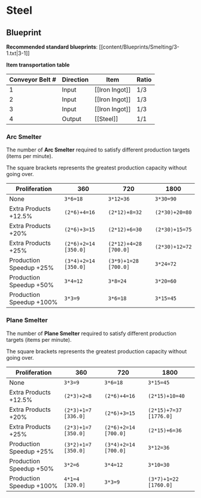 # Steel

## Blueprint

**Recommended standard blueprints**: [[content/Blueprints/Smelting/3-1.txt|3-1]]

**Item transportation table**

| Conveyor Belt # | Direction | Item           | Ratio |
| --------------- | --------- | -------------- | ----- |
| 1               | Input     | [[Iron Ingot]] | 1/3   |
| 2               | Input     | [[Iron Ingot]] | 1/3   |
| 3               | Input     | [[Iron Ingot]] | 1/3   |
| 4               | Output    | [[Steel]]      | 1/1   |

### Arc Smelter

The number of **Arc Smelter** required to satisfy different production targets (items per minute).

The square brackets represents the greatest production capacity without going over.

| Proliferation            | 360                  | 720                   | 1800           |
| ------------------------ | -------------------- | --------------------- | -------------- |
| None                     | `3*6=18`             | `3*12=36`             | `3*30=90`      |
| Extra Products +12.5%    | `(2*6)+4=16`         | `(2*12)+8=32`         | `(2*30)+20=80` |
| Extra Products +20%      | `(2*6)+3=15`         | `(2*12)+6=30`         | `(2*30)+15=75` |
| Extra Products +25%      | `(2*6)+2=14 [350.0]` | `(2*12)+4=28 [700.0]` | `(2*30)+12=72` |
| Production Speedup +25%  | `(3*4)+2=14 [350.0]` | `(3*9)+1=28 [700.0]`  | `3*24=72`      |
| Production Speedup +50%  | `3*4=12`             | `3*8=24`              | `3*20=60`      |
| Production Speedup +100% | `3*3=9`              | `3*6=18`              | `3*15=45`      |

### Plane Smelter

The number of **Plane Smelter** required to satisfy different production targets (items per minute).

The square brackets represents the greatest production capacity without going over.

| Proliferation            | 360                 | 720                  | 1800                   |
| ------------------------ | ------------------- | -------------------- | ---------------------- |
| None                     | `3*3=9`             | `3*6=18`             | `3*15=45`              |
| Extra Products +12.5%    | `(2*3)+2=8`         | `(2*6)+4=16`         | `(2*15)+10=40`         |
| Extra Products +20%      | `(2*3)+1=7 [336.0]` | `(2*6)+3=15`         | `(2*15)+7=37 [1776.0]` |
| Extra Products +25%      | `(2*3)+1=7 [350.0]` | `(2*6)+2=14 [700.0]` | `(2*15)+6=36`          |
| Production Speedup +25%  | `(3*2)+1=7 [350.0]` | `(3*4)+2=14 [700.0]` | `3*12=36`              |
| Production Speedup +50%  | `3*2=6`             | `3*4=12`             | `3*10=30`              |
| Production Speedup +100% | `4*1=4 [320.0]`     | `3*3=9`              | `(3*7)+1=22 [1760.0]`  |
